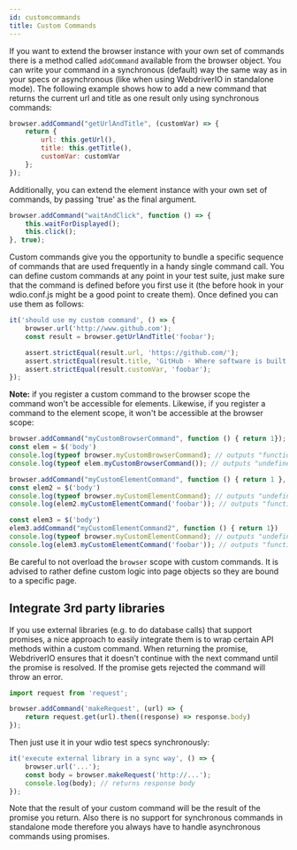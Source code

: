 ```yaml
---
id: customcommands
title: Custom Commands
---
```


If you want to extend the browser instance with your own set of commands there is a method called `addCommand` available from the browser object. You can write your command in a synchronous (default) way the same way as in your specs or asynchronous (like when using WebdriverIO in standalone mode). The following example shows how to add a new command that returns the current url and title as one result only using synchronous commands:

```js
browser.addCommand("getUrlAndTitle", (customVar) => {
    return {
        url: this.getUrl(),
        title: this.getTitle(),
        customVar: customVar
    };
});
```

Additionally, you can extend the element instance with your own set of commands, by passing 'true' as the final argument.

```js
browser.addCommand("waitAndClick", function () => {
    this.waitForDisplayed();
    this.click();
}, true);
```

Custom commands give you the opportunity to bundle a specific sequence of commands that are used frequently in a handy single command call. You can define custom commands at any point in your test suite, just make sure that the command is defined before you first use it (the before hook in your wdio.conf.js might be a good point to create them). Once defined you can use them as follows:

```js
it('should use my custom command', () => {
    browser.url('http://www.github.com');
    const result = browser.getUrlAndTitle('foobar');

    assert.strictEqual(result.url, 'https://github.com/');
    assert.strictEqual(result.title, 'GitHub · Where software is built');
    assert.strictEqual(result.customVar, 'foobar');
});
```

__Note:__ if you register a custom command to the browser scope the command won't be accessible for elements. Likewise, if you register a command to the element scope, it won't be accessible at the browser scope:

```js
browser.addCommand("myCustomBrowserCommand", function () { return 1});
const elem = $('body')
console.log(typeof browser.myCustomBrowserCommand); // outputs "function"
console.log(typeof elem.myCustomBrowserCommand()); // outputs "undefined"

browser.addCommand("myCustomElementCommand", function () { return 1 }, true);
const elem2 = $('body')
console.log(typeof browser.myCustomElementCommand); // outputs "undefined"
console.log(elem2.myCustomElementCommand('foobar')); // outputs "function"

const elem3 = $('body')
elem3.addCommand("myCustomElementCommand2", function () { return 1})
console.log(typeof browser.myCustomElementCommand); // outputs "undefined"
console.log(elem3.myCustomElementCommand('foobar')); // outputs "function"
```

Be careful to not overload the `browser` scope with custom commands. It is advised to rather define custom logic into page objects so they are bound to a specific page.

## Integrate 3rd party libraries

If you use external libraries (e.g. to do database calls) that support promises, a nice approach to easily integrate them is to wrap certain API methods within a custom command. When returning the promise, WebdriverIO ensures that it doesn't continue with the next command until the promise is resolved. If the promise gets rejected the command will throw an error.

```js
import request from 'request';

browser.addCommand('makeRequest', (url) => {
    return request.get(url).then((response) => response.body)
});
```

Then just use it in your wdio test specs synchronously:

```js
it('execute external library in a sync way', () => {
    browser.url('...');
    const body = browser.makeRequest('http://...');
    console.log(body); // returns response body
});
```

Note that the result of your custom command will be the result of the promise you return. Also there is no support for synchronous commands in standalone mode therefore you always have to handle asynchronous commands using promises.
